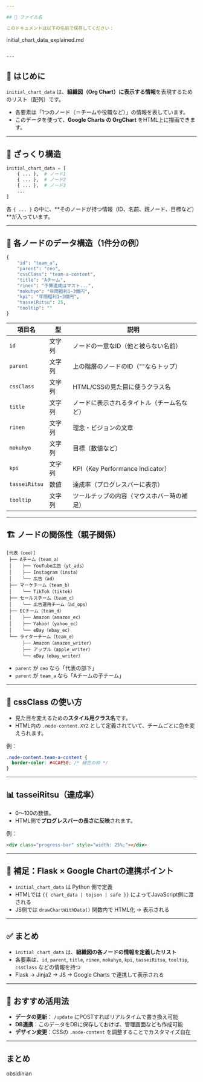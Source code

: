 ```yaml
---

## 📁 ファイル名

このドキュメントは以下の名前で保存してください：

```
initial_chart_data_explained.md
```

---
```


## 🔰 はじめに

`initial_chart_data` は、**組織図（Org Chart）に表示する情報**を表現するためのリスト（配列）です。

* 各要素は「1つのノード（＝チームや役職など）」の情報を表しています。
* このデータを使って、**Google Charts の OrgChart** をHTML上に描画できます。

---

## 🔎 ざっくり構造

```python
initial_chart_data = [
    { ... },  # ノード1
    { ... },  # ノード2
    { ... },  # ノード3
    ...
]
```

各 `{ ... }` の中に、\*\*そのノードが持つ情報（ID、名前、親ノード、目標など）\*\*が入っています。

---

## 🧩 各ノードのデータ構造（1件分の例）

```python
{
    "id": "team_a",
    "parent": "ceo",
    "cssClass": "team-a-content",
    "title": "Aチーム",
    "rinen": "予算達成はマスト...",
    "mokuhyo": "年間粗利1~3億円",
    "kpi": "年間粗利1~3億円",
    "tasseiRitsu": 25,
    "tooltip": ""
}
```

| 項目名           | 型   | 説明                             |
| ------------- | --- | ------------------------------ |
| `id`          | 文字列 | ノードの一意なID（他と被らない名前）            |
| `parent`      | 文字列 | 上の階層のノードのID（""ならトップ）           |
| `cssClass`    | 文字列 | HTML/CSSの見た目に使うクラス名            |
| `title`       | 文字列 | ノードに表示されるタイトル（チーム名など）          |
| `rinen`       | 文字列 | 理念・ビジョンの文章                     |
| `mokuhyo`     | 文字列 | 目標（数値など）                       |
| `kpi`         | 文字列 | KPI（Key Performance Indicator） |
| `tasseiRitsu` | 数値  | 達成率（プログレスバーに表示）                |
| `tooltip`     | 文字列 | ツールチップの内容（マウスホバー時の補足）          |

---

## 🏗️ ノードの関係性（親子関係）

```
[代表（ceo）]
 ├── Aチーム（team_a）
 │    ├── YouTube広告（yt_ads）
 │    ├── Instagram（insta）
 │    └── 広告（ad）
 ├── マーケチーム（team_b）
 │    └── TikTok（tiktok）
 ├── セールスチーム（team_c）
 │    └── 広告運用チーム（ad_ops）
 ├── ECチーム（team_d）
 │    ├── Amazon（amazon_ec）
 │    ├── Yahoo!（yahoo_ec）
 │    └── eBay（ebay_ec）
 └── ライターチーム（team_e）
      ├── Amazon（amazon_writer）
      ├── アップル（apple_writer）
      └── eBay（ebay_writer）
```

* `parent` が `ceo` なら「代表の部下」
* `parent` が `team_a` なら「Aチームの子チーム」

---

## 🎨 cssClass の使い方

* 見た目を変えるための**スタイル用クラス名**です。
* HTML内の `.node-content.XYZ` として定義されていて、チームごとに色を変えられます。

例：

```css
.node-content.team-a-content {
  border-color: #4CAF50; /* 緑色の枠 */
}
```

---

## 📊 tasseiRitsu（達成率）

* 0〜100の数値。
* HTML側で**プログレスバーの長さに反映**されます。

例：

```html
<div class="progress-bar" style="width: 25%;"></div>
```

---

## 🧠 補足：Flask × Google Chartの連携ポイント

* `initial_chart_data` は Python 側で定義
* HTMLでは `{{ chart_data | tojson | safe }}` によってJavaScript側に渡される
* JS側では `drawChartWithData()` 関数内で HTML化 → 表示される

---

## ✅ まとめ

* `initial_chart_data` は、**組織図の各ノードの情報を定義したリスト**
* 各要素は、`id`, `parent`, `title`, `rinen`, `mokuhyo`, `kpi`, `tasseiRitsu`, `tooltip`, `cssClass` などの情報を持つ
* Flask → Jinja2 → JS → Google Charts で連携して表示される

---

## 📎 おすすめ活用法

* **データの更新**： `/update` にPOSTすればリアルタイムで書き換え可能
* **DB連携**：このデータをDBに保存しておけば、管理画面なども作成可能
* **デザイン変更**：CSSの `.node-content` を調整することでカスタマイズ自在

---

## まとめ


obsidinian


